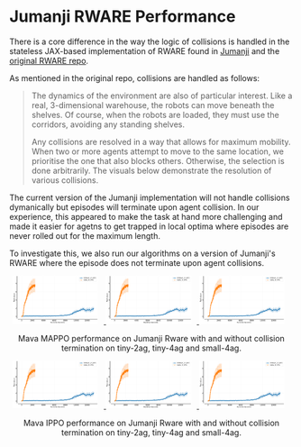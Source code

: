 # Jumanji RWARE Performance

There is a core difference in the way the logic of collisions is handled in the stateless JAX-based implementation of RWARE found in [Jumanji][jumanji_rware] and the [original RWARE repo][original_rware].

As mentioned in the original repo, collisions are handled as follows:
 > The dynamics of the environment are also of particular interest. Like a real, 3-dimensional warehouse, the robots can move beneath the shelves. Of course, when the robots are loaded, they must use the corridors, avoiding any standing shelves.
>
>Any collisions are resolved in a way that allows for maximum mobility. When two or more agents attempt to move to the same location, we prioritise the one that also blocks others. Otherwise, the selection is done arbitrarily. The visuals below demonstrate the resolution of various collisions.

The current version of the Jumanji implementation will not handle collisions dymanically but episodes will terminate upon agent collision. In our experience, this appeared to make the task at hand more challenging and made it easier for agetns to get trapped in local optima where episodes are never rolled out for the maximum length.

To investigate this, we also run our algorithms on a version of Jumanji's RWARE where the episode does not terminate upon agent collisions.

<p align="center">
    <a href="images/jumanji_vs_rware/ff_mappo_tiny2ag.png">
        <img src="images/jumanji_vs_rware/ff_mappo_tiny2ag.png" alt="Mava ff mappo tiny 2ag" width="30%" style="display:inline-block; margin-right: 10px;"/>
    </a>
    <a href="images/jumanji_vs_rware/ff_mappo_tiny4ag.png">
        <img src="images/jumanji_vs_rware/ff_mappo_tiny4ag.png" alt="Mava ff mappo tiny 4ag" width="30%" style="display:inline-block; margin-right: 10px;"/>
    </a>
    <a href="images/jumanji_vs_rware/ff_mappo_small4ag.png">
        <img src="images/jumanji_vs_rware/ff_mappo_small4ag.png" alt="Mava ff mappo small 4ag" width="30%" style="display:inline-block; margin-right: 10px;"/>
    </a>
    <br>
    <div style="text-align:center; margin-top: 10px;"> Mava MAPPO performance on Jumanji Rware with and without collision termination on tiny-2ag, tiny-4ag and small-4ag.</div>
</p>

<p align="center">
    <a href="images/jumanji_vs_rware/ff_ippo_tiny2ag.png">
        <img src="images/jumanji_vs_rware/ff_ippo_tiny2ag.png" alt="Mava ff mappo tiny 2ag" width="30%" style="display:inline-block; margin-right: 10px;"/>
    </a>
    <a href="images/jumanji_vs_rware/ff_ippo_tiny4ag.png">
        <img src="images/jumanji_vs_rware/ff_ippo_tiny4ag.png" alt="Mava ff mappo tiny 4ag" width="30%" style="display:inline-block; margin-right: 10px;"/>
    </a>
    <a href="images/jumanji_vs_rware/ff_ippo_small4ag.png">
        <img src="images/jumanji_vs_rware/ff_ippo_small4ag.png" alt="Mava ff mappo small 4ag" width="30%" style="display:inline-block; margin-right: 10px;"/>
    </a>
    <br>
    <div style="text-align:center; margin-top: 10px;"> Mava IPPO performance on Jumanji Rware with and without collision termination on tiny-2ag, tiny-4ag and small-4ag.</div>
</p>


[jumanji_rware]: https://instadeepai.github.io/jumanji/environments/robot_warehouse/
[original_rware]: https://github.com/semitable/robotic-warehouse
